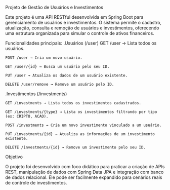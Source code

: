 Projeto de Gestão de Usuários e Investimentos

Este projeto é uma API RESTful desenvolvida em Spring Boot para gerenciamento de usuários e investimentos.
O sistema permite o cadastro, atualização, consulta e remoção de usuários e investimentos, 
oferecendo uma estrutura organizada para simular o controle de ativos financeiros.

Funcionalidades principais:
.Usuários (/user)
    GET /user → Lista todos os usuários.

    POST /user → Cria um novo usuário.

    GET /user/{id} → Busca um usuário pelo seu ID.

    PUT /user → Atualiza os dados de um usuário existente.

    DELETE /user/remove → Remove um usuário pelo ID.

.Investimentos (/investments)

    GET /investments → Lista todos os investimentos cadastrados.

    GET /investments/{type} → Lista os investimentos filtrando por tipo (ex: CRIPTO, ACAO).

    POST /investments → Cria um novo investimento vinculado a um usuário.

    PUT /investments/{id} → Atualiza as informações de um investimento existente.

    DELETE /investments/{id} → Remove um investimento pelo seu ID.

Objetivo

O projeto foi desenvolvido com foco didático para praticar a criação de APIs REST, 
manipulação de dados com Spring Data JPA e integração com banco de dados relacional. 
Ele pode ser facilmente expandido para cenários reais de controle de investimentos.
